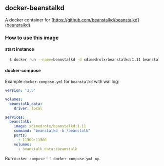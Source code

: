 docker-beanstalkd
----
A docker container for [https://github.com/beanstalkd/beanstalkd](beanstalkd).

### How to use this image

#### start instance

```bash
  $ docker run --name=beanstalkd -d xdimedrolx/beanstalkd:1.11 beanstalkd
```

#### docker-compose

Example `docker-compose.yml` for `beanstalkd` with wal log:


```yml
version: '3.5'

volumes:
  beanstalk_data:
    driver: local

services:
  beanstalk:
    image: xdimedrolx/beanstalkd:1.11
    command: "beanstalkd -b /beanstalk"
    ports:
      - 11300:11300
    volumes:
      - beanstalk_data:/beanstalk
```

Run `docker-compose -f docker-compose.yml up`.